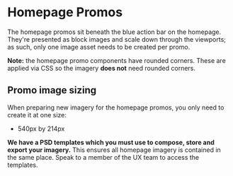# Homepage Promos

The homepage promos sit beneath the blue action bar on the homepage. They're presented as block images and scale down through the viewports; as such, only one image asset needs to be created per promo.

**Note:** the homepage promo components have rounded corners. These are applied via CSS so the imagery **does not** need rounded corners.

## Promo image sizing

When preparing new imagery for the homepage promos, you only need to create it at one size:

* 540px by 214px

**We have a PSD templates which you must use to compose, store and export your imagery.** This ensures all homepage imagery is contained in the same place. Speak to a member of the UX team to access the templates.

